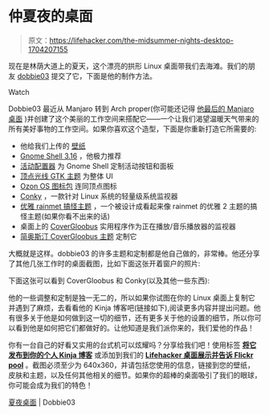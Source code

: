 # 仲夏夜的桌面

> 原文：<https://lifehacker.com/the-midsummer-nights-desktop-1704207155>

现在是林荫大道上的夏天，这个漂亮的拱形 Linux 桌面带我们去海滩。我们的朋友 [dobbie03](http://kinja.com/dobbie03) 提交了它，下面是他的制作方法。

Watch

Dobbie03 最近从 Manjaro 转到 Arch proper(你可能还记得 [他最后的 Manjaro 桌面](http://lifehacker.com/the-distant-pyramid-desktop-1654404411) )并创建了这个美丽的工作空间来搭配它——一个让我们渴望温暖天气带来的所有美好事物的工作空间。如果你喜欢这个造型，下面是你重新打造它所需要的:

*   他给我们上传的 [壁纸](http://i.kinja-img.com/gawker-media/image/upload/c65sk3mshowxrtlljbvh.jpg)
*   [Gnome Shell 3.16](https://www.archlinux.org/packages/extra/x86_64/gnome-shell/) ，他极力推荐
*   [活动配置器](https://extensions.gnome.org/extension/358/activities-configurator/) 为 Gnome Shell 定制活动按钮和面板
*   [顶点光线 GTK 主题](http://www.deviantart.com/art/Vertex-Theme-470663601) 为整体 UI
*   [Ozon OS 图标包](https://github.com/ozonos/ozon-icon-theme) 连同顶点图标
*   [Conky](http://conky.sourceforge.net/) ，一款针对 Linux 系统的轻量级系统监视器
*   [优雅 rainmet 搞怪主题](http://dobbie03.deviantart.com/art/Elegance-Rainmeter-Conky-526588187) ，一个被设计成看起来像 rainmet 的优雅 2 主题的搞怪主题(如果你看不出来的话)
*   桌面上的 [CoverGloobus](https://launchpad.net/covergloobus) 实用程序作为正在播放/音乐播放器的监视器
*   [简奥斯汀 CoverGloobus 主题](http://dobbie03.deviantart.com/art/Jane-Austen-Covergloobus-526591678) 定制它

大概就是这样。dobbie03 的许多主题和定制都是他自己做的，非常棒。他还分享了其他几张工作时的桌面截图，比如下面这张开着窗户的照片:

下面这张可以看到 CoverGloobus 和 Conky(以及其他一些东西):

他的一些调整和定制是独一无二的，所以如果你试图在你的 Linux 桌面上复制它并遇到了麻烦，去看看他的 Kinja 博客吧(链接如下),阅读更多内容并提出问题。他有很多关于他是如何做到这一切的细节，还有更多关于他的设置的细节，所以你可以看到他是如何把它们都做好的。让他知道是我们派你来的，我们爱他的作品！

你有一台自己的好看又实用的台式机可以炫耀吗？分享给我们吧！使用标签 [**将它发布到你的个人 Kinja 博客**](http://kinja.com/desktop-showcase) 或添加到我们的 [**Lifehacker 桌面展示并告诉 Flickr pool**](https://www.flickr.com/groups/lifehacker-desktop-showandtell/pool/) 。截图必须至少为 640x360，并请包括您使用的信息，链接到您的壁纸，皮肤和主题，以及任何其他相关的细节。如果你的超棒的桌面吸引了我们的眼球，你可能会成为我们的特色！

[夏夜桌面](http://dobbie03.kinja.com/summer-evening-desktop-1701568497) | Dobbie03